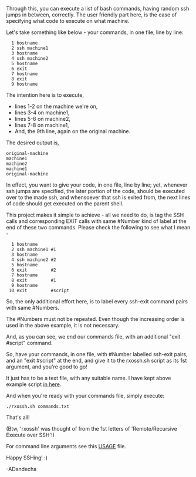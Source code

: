 Through this, you can execute a list of bash commands, having random ssh jumps in between, correctly. The user friendly part here, is the ease of specifying what code to execute on what machine.

Let's take something like below - your commands, in one file, line by line:
```
  1 hostname
  2 ssh machine1
  3 hostname
  4 ssh machine2
  5 hostname
  6 exit
  7 hostname
  8 exit
  9 hostname
```
The intention here is to execute,
* lines 1-2 on the machine we're on,
* lines 3-4 on machine1,
* lines 5-6 on machine2,
* lines 7-8 on machine1,
* And, the 9th line, again on the original machine.

The desired output is,
```
original-machine
machine1
machine2
machine1
original-machine
```

In effect, you want to give your code, in one file, line by line; yet, whenever ssh jumps are specified, the later portion of the code, should be executed over to the made ssh, and whensoever that ssh is exited from, the next lines of code should get executed on the parent shell.

This project makes it simple to achieve - all we need to do, is tag the SSH calls and corresponding EXIT calls with same #Number kind of label at the end of these two commands. Please check the following to see what I mean -

```
  1 hostname
  2 ssh machine1 #1
  3 hostname
  4 ssh machine2 #2
  5 hostname
  6 exit         #2
  7 hostname
  8 exit         #1
  9 hostname
 10 exit         #script
```

So, the only additional effort here, is to label every ssh-exit command pairs with same #Numbers.

The #Numbers must not be repeated. Even though the increasing order is used in the above example, it is not necessary.

And, as you can see, we end our commands file, with an additional "exit #script" command.

So, have your commands, in one file, with #Number labelled ssh-exit pairs, and an "exit #script" at the end, and give it to the rxossh.sh script as its 1st argument, and you're good to go!

It just has to be a text file, with any suitable name. I have kept above example script [in here](commands.txt).

And when you're ready with your commands file, simply execute:
```
./rxossh.sh commands.txt
```

That's all!

(Btw, 'rxossh' was thought of from the 1st letters of 'Remote/Recursive Execute over SSH'!)

For command line arguments see this [USAGE](usage.txt) file.

Happy SSHing! :)

-ADandecha

